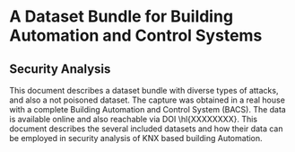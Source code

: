 # A Dataset Bundle for Building Automation and Control Systems
## Security Analysis

This document describes a dataset bundle with diverse types of attacks, and also a not poisoned dataset. The capture was obtained in a real house with a complete Building Automation and Control System (BACS). The data is available online and also reachable via DOI \hl{XXXXXXXX}. This document describes the several included datasets and how their data can be employed in security analysis of KNX based building Automation.

